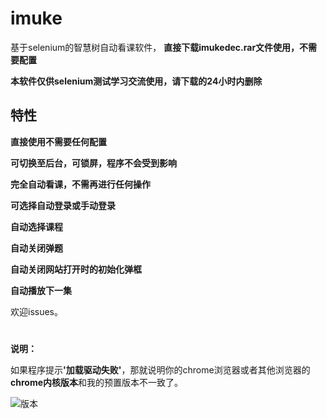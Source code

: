 # imuke
基于selenium的智慧树自动看课软件，
<b>直接下载imukedec.rar文件使用，不需要配置</b>

<b>本软件仅供selenium测试学习交流使用，请下载的24小时内删除</b>

## 特性
<b>直接使用不需要任何配置</b>

<b>可切换至后台，可锁屏，程序不会受到影响</b>

<b>完全自动看课，不需再进行任何操作</b>

<b>可选择自动登录或手动登录</b>

<b>自动选择课程</b>

<b>自动关闭弹题</b>

<b>自动关闭网站打开时的初始化弹框</b>

<b>自动播放下一集</b>

欢迎issues。

# 

<b>说明：</b>

如果程序提示<b>'加载驱动失败'</b>，那就说明你的chrome浏览器或者其他浏览器的<b>chrome内核版本</b>和我的预置版本不一致了。

![版本](https://user-images.githubusercontent.com/33678058/46445414-63a5a280-c7a9-11e8-9b0d-a6183444b2f7.png)

